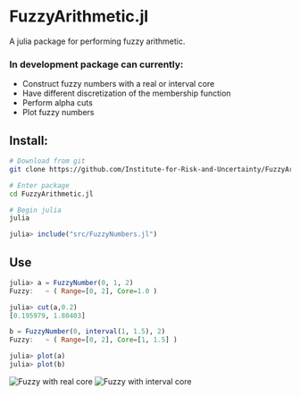 # FuzzyArithmetic.jl

A julia package for performing fuzzy arithmetic.

### In development package can currently:

* Construct fuzzy numbers with a real or interval core
* Have different discretization of the membership function
* Perform alpha cuts
* Plot fuzzy numbers

## Install:

```BASH
# Download from git
git clone https://github.com/Institute-for-Risk-and-Uncertainty/FuzzyArithmetic.jl.git  

# Enter package
cd FuzzyArithmetic.jl       

# Begin julia
julia                       
```
```julia
julia> include("src/FuzzyNumbers.jl")
```

## Use

```julia
julia> a = FuzzyNumber(0, 1, 2)
Fuzzy: 	 ~ ( Range=[0, 2], Core=1.0 )

julia> cut(a,0.2)
[0.195979, 1.80403]

b = FuzzyNumber(0, interval(1, 1.5), 2)
Fuzzy: 	 ~ ( Range=[0, 2], Core=[1, 1.5] )

julia> plot(a)
julia> plot(b)
```
![Fuzzy with real core](https://i.imgur.com/7ZYbTyR.png)
![Fuzzy with interval core](https://i.imgur.com/h8h3u7c.png)

